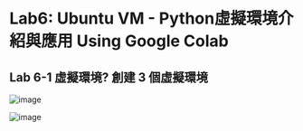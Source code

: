 # Lab6: Ubuntu VM - Python虛擬環境介紹與應用 Using Google Colab

## Lab 6-1 虛擬環境? 創建 3 個虛擬環境

![image](https://github.com/Grace-TA/Virtualization-Spring2023/assets/89304181/5baf2fb1-8dd5-4f36-ae99-dd3bbf21637e)

![image](https://github.com/Grace-TA/Virtualization-Spring2023/assets/89304181/b822e3aa-c93a-4bfb-a2b8-7b7b58e09c57)
